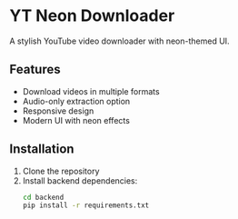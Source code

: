 # YT Neon Downloader

A stylish YouTube video downloader with neon-themed UI.

## Features
- Download videos in multiple formats
- Audio-only extraction option
- Responsive design
- Modern UI with neon effects

## Installation
1. Clone the repository
2. Install backend dependencies:
   ```bash
   cd backend
   pip install -r requirements.txt